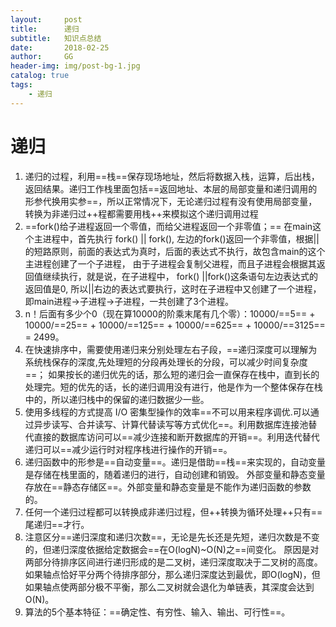 ```yaml
---
layout:     post
title:      递归
subtitle:   知识点总结
date:       2018-02-25
author:     GG
header-img: img/post-bg-1.jpg
catalog: true
tags:
    - 递归
---
```



# 递归
1. 递归的过程，利用==栈==保存现场地址，然后将数据入栈，运算，后出栈，返回结果。递归工作栈里面包括==返回地址、本层的局部变量和递归调用的形参代换用实参==，所以正常情况下，无论递归过程有没有使用局部变量，转换为非递归过++程都需要用栈++来模拟这个递归调用过程
2. ==fork()给子进程返回一个零值，而给父进程返回一个非零值；==
在main这个主进程中，首先执行 fork() || fork(), 左边的fork()返回一个非零值，根据||的短路原则，前面的表达式为真时，后面的表达式不执行，故包含main的这个主进程创建了一个子进程，
由于子进程会复制父进程，而且子进程会根据其返回值继续执行，就是说，在子进程中， fork() ||fork()这条语句左边表达式的返回值是0, 所以||右边的表达式要执行，这时在子进程中又创建了一个进程，
即main进程->子进程->子进程，一共创建了3个进程。
3. n！后面有多少个0（现在算10000的阶乘末尾有几个零）：10000/==5== + 10000/==25== + 10000/==125== + 10000/==625== + 10000/==3125== = 2499。
4. 在快速排序中，需要使用递归来分别处理左右子段，==递归深度可以理解为系统栈保存的深度,先处理短的分段再处理长的分段，可以减少时间复杂度==；
如果按长的递归优先的话，那么短的递归会一直保存在栈中，直到长的处理完。短的优先的话，长的递归调用没有进行，他是作为一个整体保存在栈中的，所以递归栈中的保留的递归数据少一些。
5. 使用多线程的方式提高 I/O 密集型操作的效率==不可以用来程序调优.可以通过异步读写、合并读写、计算代替读写等方式优化==。利用数据库连接池替代直接的数据库访问可以==减少连接和断开数据库的开销==。利用迭代替代递归可以==减少运行时对程序栈进行操作的开销==。
6. 递归函数中的形参是==自动变量==。递归是借助==栈==来实现的，自动变量是存储在栈里面的，随着递归的进行，自动创建和销毁。
外部变量和静态变量存放在==静态存储区==。外部变量和静态变量是不能作为递归函数的参数的。
7. 任何一个递归过程都可以转换成非递归过程，但++转换为循环处理++只有==尾递归==才行。
8. 注意区分==递归深度和递归次数==，无论是先长还是先短，递归次数是不变的，但递归深度依据给定数据会==在O(logN)~O(N)之==间变化。
原因是对两部分待排序区间进行递归形成的是二叉树，递归深度取决于二叉树的高度。
如果轴点恰好平分两个待排序部分，那么递归深度达到最优，即O(logN)，但如果轴点使两部分极不平衡，那么二叉树就会退化为单链表，其深度会达到O(N)。
9. 算法的5个基本特征：==确定性、有穷性、输入、输出、可行性==。